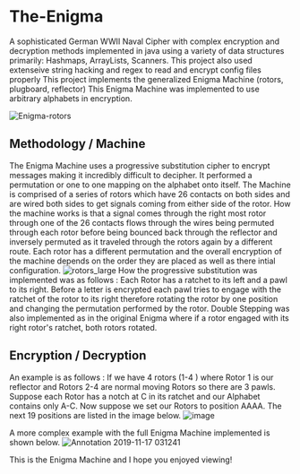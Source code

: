 # The-Enigma
A sophisticated German WWII Naval Cipher with complex encryption and decryption methods implemented in java using a variety of data structures primarily: Hashmaps, ArrayLists, Scanners. This project also used extenseive string hacking and regex to read and encrypt config files properly This project implements the generalized Enigma Machine (rotors, plugboard, reflector) This Enigma Machine was implemented to use arbitrary alphabets in encryption.

![Enigma-rotors](https://user-images.githubusercontent.com/47373165/68526380-08898d80-0290-11ea-9a06-2945f3d8302b.jpg)

## Methodology / Machine
The Enigma Machine uses a  progressive substitution cipher to encrypt messages making it incredibly difficult to decipher. It performed a permutation or one to one mapping on the alphabet onto itself. The Machine is comprised of a series of rotors which have 26 contacts on both sides and are wired both sides to get signals coming from either side of the rotor. How the machine works is that a signal comes through the right most rotor through one of the 26 contacts flows through the wires being permuted through each rotor before being bounced back through the reflector and inversely permuted as it traveled through the rotors again by a different route. Each rotor has a different permutation and the overall encryption of the machine depends on the order they are placed as well as there intial configuration. 
![rotors_large](https://user-images.githubusercontent.com/47373165/68526524-d547fe00-0291-11ea-8a3f-ac059ad754b1.jpg)
How the progressive substitution was implemented was as follows : Each Rotor has a ratchet to its left and a pawl to its right. Before a letter is encrypted each pawl tries to engage with the ratchet of the rotor to its right therefore rotating the rotor by one position and changing the permutation performed by the rotor. Double Stepping was also implemented as in the original Enigma where if a rotor engaged with its right rotor's ratchet, both rotors rotated. 

## Encryption / Decryption 
An example is as follows : If we have 4 rotors (1-4 ) where Rotor 1 is our reflector and Rotors 2-4 are normal moving Rotors so there are 3 pawls. Suppose each Rotor has a notch at C in its ratchet and our Alphabet contains only A-C. Now suppose we set our Rotors to position 
AAAA. The next 19 positions are listed in the image below.
![image](https://user-images.githubusercontent.com/47373165/68526589-9c5c5900-0292-11ea-9a85-fbefeb5d4b62.png)

A more complex example with the full Enigma Machine implemented is shown below. 
![Annotation 2019-11-17 031241](https://user-images.githubusercontent.com/47373165/69006728-356d1e80-08e8-11ea-9879-c708512d03fe.png)


This is the Enigma Machine and I hope you enjoyed viewing!
